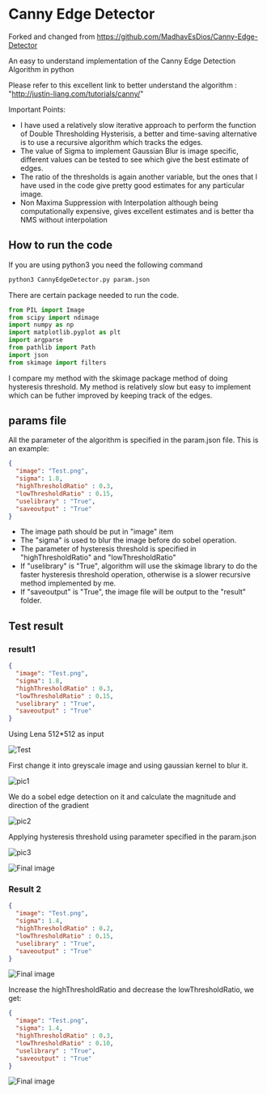 # Canny Edge Detector
Forked and changed from <https://github.com/MadhavEsDios/Canny-Edge-Detector>



An easy to understand implementation of the Canny Edge Detection Algorithm in python

Please refer to this excellent link to better understand the algorithm : "<http://justin-liang.com/tutorials/canny/>"

Important Points:

- I have used a relatively slow iterative approach to perform the function of Double Thresholding Hysterisis, a better and time-saving alternative is to use a recursive algorithm which tracks the edges.
- The value of Sigma to implement Gaussian Blur is image specific, different values can be tested to see which give the best estimate of edges.
- The ratio of the thresholds is again another variable, but the ones that I have used in the code give pretty good estimates for any particular image.
- Non Maxima Suppression with Interpolation although being computationally expensive, gives excellent estimates and is better tha NMS without interpolation

## How to run the code

If you are using python3 you need the following command

```python
python3 CannyEdgeDetector.py param.json
```

There are certain package needed to run the code.

```python
from PIL import Image
from scipy import ndimage
import numpy as np
import matplotlib.pyplot as plt
import argparse
from pathlib import Path
import json
from skimage import filters
```

I compare my method with the skimage package method of doing hysteresis threshold. My method is relatively slow but easy to implement which can be futher improved by keeping track of the edges.

## params file

All the parameter of the algorithm is specified in the param.json file. This is an example:

```json
{
  "image": "Test.png",
  "sigma": 1.8,
  "highThresholdRatio" : 0.3,
  "lowThresholdRatio" : 0.15,
  "uselibrary" : "True",
  "saveoutput" : "True"
}

```



- The image path should be put in "image" item
- The "sigma" is used to blur the image before do sobel operation.
- The parameter of  hysteresis threshold is specified in "highThresholdRatio" and "lowThresholdRatio"
- If "uselibrary" is "True", algorithm will use the skimage library to do the faster hysteresis threshold operation, otherwise is a slower recursive method implemented by me.
- If "saveoutput" is "True", the image file will be output to the "result" folder.

## Test result

### result1

```json
{
  "image": "Test.png",
  "sigma": 1.8,
  "highThresholdRatio" : 0.3,
  "lowThresholdRatio" : 0.15,
  "uselibrary" : "True",
  "saveoutput" : "True"
}

```

Using Lena 512*512 as input

![Test](README.assets/Test.png)

First change it into greyscale image and using gaussian kernel to blur it.

 ![pic1](README.assets/pic1.png)

We do a sobel edge detection on it and calculate the magnitude and direction of the gradient

![pic2](README.assets/pic2.png)

Applying hysteresis threshold using parameter specified in the param.json

![pic3](README.assets/pic3.png)

![Final image](README.assets/Finalimage.png)

### Result 2

```json
{
  "image": "Test.png",
  "sigma": 1.4,
  "highThresholdRatio" : 0.2,
  "lowThresholdRatio" : 0.15,
  "uselibrary" : "True",
  "saveoutput" : "True"
}

```

![Final image](README.assets/Finalimage-5966316.png)

Increase the highThresholdRatio and decrease the lowThresholdRatio, we get:

```json
{
  "image": "Test.png",
  "sigma": 1.4,
  "highThresholdRatio" : 0.3,
  "lowThresholdRatio" : 0.10,
  "uselibrary" : "True",
  "saveoutput" : "True"
}

```



![Final image](README.assets/Finalimage-5966434.png)

